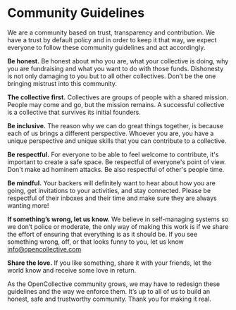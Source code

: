 # Community Guidelines

We are a community based on trust, transparency and contribution. We have a trust by default policy and in order to keep it that way, we expect everyone to follow these community guidelines and act accordingly. 

**Be honest.** Be honest about who you are, what your collective is doing, why you are fundraising and what you want to do with those funds. Dishonesty is not only damaging to you but to all other collectives. Don’t be the one bringing mistrust into this community. 

**The collective first.** Collectives are groups of people with a shared mission. People may come and go, but the mission remains. A successful collective is a collective that survives its initial founders.

**Be inclusive.** The reason why we can do great things together, is because each of us brings a different perspective. Whoever you are, you have a unique perspective and unique skills that you can contribute to a collective.

**Be respectful.** For everyone to be able to feel welcome to contribute, it's important to create a safe space. Be respectful of everyone's point of view. Don't make ad hominem attacks. Be also respectful of other's people time.

**Be mindful.** Your backers will definitely want to hear about how you are going, get invitations to your activities, and stay connected. Please be respectful of their inboxes and their time and make sure they are always wanting more! 

**If something’s wrong, let us know.** We believe in self-managing systems so we don’t police or moderate, the only way of making this work is if we share the effort of ensuring that everything is as it should be. If you see something wrong, off, or that looks funny to you, let us know info@opencollective.com 

**Share the love.** If you like something, share it with your friends, let the world know and receive some love in return. 

As the OpenCollective community grows, we may have to redesign these guidelines and the way we enforce them. It’s up to all of us to build an honest, safe and trustworthy community. Thank you for making it real.
